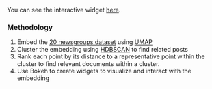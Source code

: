 You can see the interactive widget [here](https://gclen.github.io/20-newsgroups-interactive/plots/umap_20_newsgroups_interactive.html).


### Methodology

1. Embed the [20 newsgroups dataset](https://scikit-learn.org/0.19/datasets/twenty_newsgroups.html) using [UMAP](https://umap-learn.readthedocs.io/en/latest/)
2. Cluster the embedding using [HDBSCAN](https://hdbscan.readthedocs.io/en/latest/index.html) to find related posts
3. Rank each point by its distance to a representative point within the cluster to find relevant documents within a cluster.
4. Use Bokeh to create widgets to visualize and interact with the embedding